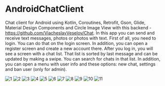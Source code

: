 # AndroidChatClient
Chat client for Android using Kotlin, Coroutines, Retrofit, Gson, Glide, Material Design Components and Circle Image View with this backend - https://github.com/ViacheslavVeselov/Chat.
In this app you can send and receive text messages, photos or photos with text.
First of all, you need to login. You can do that on the login screen. In addition, you can open a register screen and create a new account there. After you log in, you will see a screen with a chat list. That list is sorted by last message and can be updated by making a swipe. You can search for chats in that list. In addition, you can open a menu with user info and these options: new chat, settings and ban user (only for admin).

![1](https://user-images.githubusercontent.com/76612421/168471190-b2a849a4-e69b-40f6-b9ca-99ad3dc233a2.PNG)
![2](https://user-images.githubusercontent.com/76612421/168471192-b4064a3f-e22d-45c0-b199-50719bfd4ca8.PNG)
![3](https://user-images.githubusercontent.com/76612421/168471193-2d59004a-e9a5-4df2-9c32-a717d8c1704d.PNG)
![4](https://user-images.githubusercontent.com/76612421/168471194-c3096a62-1192-4b39-9f72-10c6a95ebd57.PNG)
![5](https://user-images.githubusercontent.com/76612421/168471197-6463e565-6114-4c2f-bc7b-6365cb23f7fd.PNG)
![6](https://user-images.githubusercontent.com/76612421/168471201-f6068f61-b2df-49e4-84bb-65be52e70cf9.PNG)
![7](https://user-images.githubusercontent.com/76612421/168471204-872cb243-9e97-4dbe-8c51-61196ddb757e.PNG)
![8](https://user-images.githubusercontent.com/76612421/168471206-ba5b2d65-eea4-418f-96d3-f85a3298500b.PNG)
![9](https://user-images.githubusercontent.com/76612421/168471210-baba65ee-4911-4c96-8636-2f895f286284.PNG)
![10](https://user-images.githubusercontent.com/76612421/168471212-315ed19d-b30e-43ae-9bc8-5351ce0c34a0.PNG)
![11](https://user-images.githubusercontent.com/76612421/168471213-2e462824-deb1-4784-a289-23a91b49c76f.PNG)
